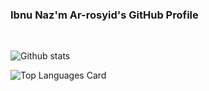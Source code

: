 ### Ibnu Naz'm Ar-rosyid's GitHub Profile

<br>

![Github stats](https://github-readme-stats.vercel.app/api?username=ibnunazm&show_icons=true&theme=radical)

![Top Languages Card](https://github-readme-stats.vercel.app/api/top-langs/?username=ibnunazm&layout=compact&theme=radical)


<!--
**ibnunazm/ibnunazm** is a ✨ _special_ ✨ repository because its `README.md` (this file) appears on your GitHub profile.

Here are some ideas to get you started:

- 🔭 I’m currently working on ...
- 🌱 I’m currently learning ...
- 👯 I’m looking to collaborate on ...
- 🤔 I’m looking for help with ...
- 💬 Ask me about ...
- 📫 How to reach me: ...
- 😄 Pronouns: ...
- ⚡ Fun fact: ...
-->
